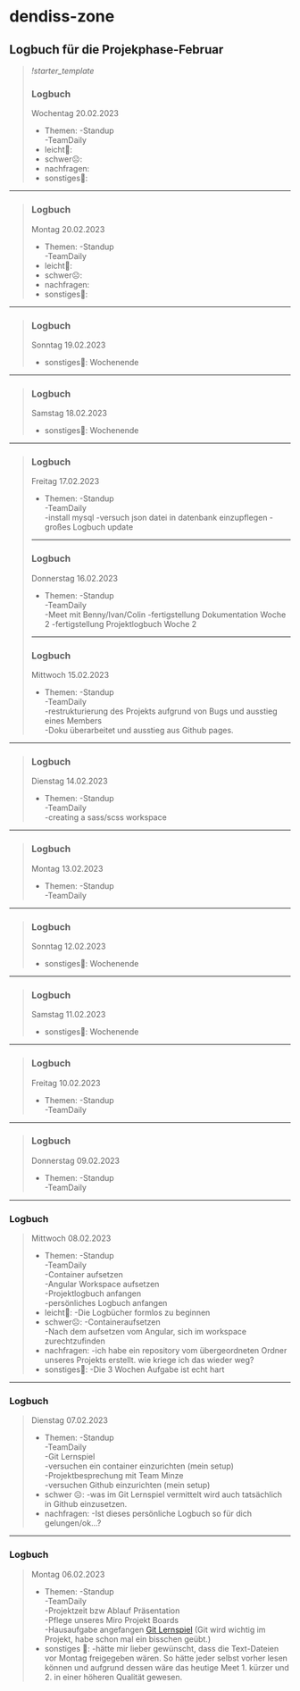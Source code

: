 # dendiss-zone
## Logbuch für die Projekphase-Februar
> *!starter_template*
> ### Logbuch 
> Wochentag 20.02.2023
> - Themen:       -Standup  
>                 -TeamDaily  
> - leicht🙂:
> - schwer☹️:
> - nachfragen:
> - sonstiges🤷:
---

> ### Logbuch 
> Montag 20.02.2023
> - Themen:       -Standup  
>                 -TeamDaily  
> - leicht🙂:
> - schwer☹️:
> - nachfragen:
> - sonstiges🤷:
---
> ### Logbuch 
> Sonntag 19.02.2023
> - sonstiges🤷: Wochenende
---  
> ### Logbuch 
> Samstag 18.02.2023
> - sonstiges🤷: Wochenende
--- 
> ### Logbuch 
> Freitag 17.02.2023
> - Themen:       -Standup  
>                 -TeamDaily  
>                 -install mysql
>                 -versuch json datei in datenbank einzupflegen
>                 -großes Logbuch update
>---
> ### Logbuch 
> Donnerstag 16.02.2023
> - Themen:       -Standup  
>                 -TeamDaily  
>                 -Meet mit Benny/Ivan/Colin
>                 -fertigstellung Dokumentation Woche 2
>                 -fertigstellung Projektlogbuch Woche 2
>---
> ### Logbuch 
> Mittwoch 15.02.2023
> - Themen:       -Standup  
>                 -TeamDaily  
>                 -restrukturierung des Projekts aufgrund von Bugs und ausstieg eines Members  
>                 -Doku überarbeitet und ausstieg aus Github pages.
---
> ### Logbuch 
> Dienstag 14.02.2023
> - Themen:       -Standup  
>                 -TeamDaily  
>                 -creating a sass/scss workspace
--- 
> ### Logbuch 
> Montag 13.02.2023
> - Themen:       -Standup  
>                 -TeamDaily 
--- 
> ### Logbuch 
> Sonntag 12.02.2023
> - sonstiges🤷: Wochenende
---  
> ### Logbuch 
> Samstag 11.02.2023
> - sonstiges🤷: Wochenende
--- 
> ### Logbuch 
> Freitag 10.02.2023
> - Themen:       -Standup  
>                 -TeamDaily
--- 
> ### Logbuch 
> Donnerstag 09.02.2023
> - Themen:       -Standup  
>                 -TeamDaily
--- 
### Logbuch
> Mittwoch 08.02.2023
> - Themen:       -Standup  
>                 -TeamDaily  
>                 -Container aufsetzen  
>                 -Angular Workspace aufsetzen  
>                 -Projektlogbuch anfangen  
>                 -persönliches Logbuch anfangen
> - leicht🙂:     -Die Logbücher formlos zu beginnen       
> - schwer☹️:     -Containeraufsetzen  
>                 -Nach dem aufsetzen vom Angular, sich im workspace zurechtzufinden
> - nachfragen:   -ich habe ein repository vom übergeordneten Ordner unseres Projekts erstellt. wie kriege ich das wieder weg?
> - sonstiges🤷:  -Die 3 Wochen Aufgabe ist echt hart
---
### Logbuch
> Dienstag 07.02.2023
> - Themen:       -Standup  
>                 -TeamDaily  
>                 -Git Lernspiel  
>                 -versuchen ein container einzurichten (mein setup)  
>                 -Projektbesprechung mit Team Minze  
>                 -versuchen Github einzurichten (mein setup)
> - schwer ☹️:    -was im Git Lernspiel vermittelt wird auch tatsächlich in Github einzusetzen.  
> - nachfragen:   -Ist dieses persönliche Logbuch so für dich gelungen/ok…?
---
### Logbuch 
> Montag 06.02.2023
> - Themen:       -Standup  
>                 -TeamDaily  
>                 -Projektzeit bzw Ablauf Präsentation  
>                 -Pflege unseres Miro Projekt Boards  
>                 -Hausaufgabe angefangen [Git Lernspiel](https://learngitbranching.js.org/?locale=de_DE)
>                  (Git wird wichtig im Projekt, habe schon mal ein bisschen geübt.)
> - sonstiges 🤷: -hätte mir lieber gewünscht, dass die Text-Dateien vor Montag freigegeben wären.
>                  So hätte jeder selbst vorher lesen können und 
>                  aufgrund dessen wäre das heutige Meet 1. kürzer und 2. in einer höheren Qualität gewesen.
